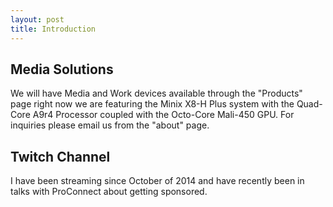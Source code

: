 ```yaml
---
layout: post
title: Introduction
---
```

## Media Solutions
We will have Media and Work devices available through the "Products" page right now we are featuring the Minix X8-H Plus system with the Quad-Core A9r4 Processor coupled with the Octo-Core Mali-450 GPU. For inquiries please email us from the "about" page.

## Twitch Channel
I have been streaming since October of 2014 and have recently been in talks with ProConnect about getting sponsored.